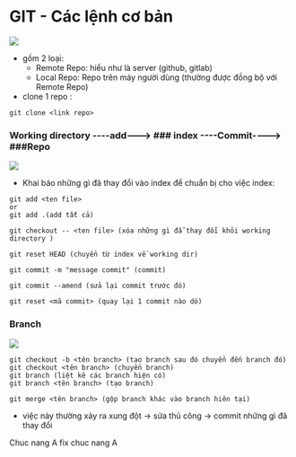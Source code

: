 # GIT - Các lệnh cơ bản 
![](https://backlog.com/git-tutorial/vn/img/post/intro/capture_intro1_2_2.png)
- gồm 2 loại: 
    + Remote Repo: hiểu như là server (github, gitlab)
    + Local Repo: Repo trên máy người dùng (thường được đồng bộ với Remote Repo)
- clone 1 repo : 
```
git clone <link repo>
```

### Working directory ----add---> ### index ----Commit----> ###Repo 
![](https://encrypted-tbn0.gstatic.com/images?q=tbn:ANd9GcTnTKivF9m-xxnYMmXZjcnOvGYjqIvsttjy2qSi4738kZFeSt4Ctg)
- Khai báo những gì đã thay đổi vào index để chuẩn bị cho việc index:
```
git add <ten file> 
or
git add .(add tất cả)
```
```
git checkout -- <ten file> (xóa những gì đẫ thay đổi khỏi working directory )
```
```
git reset HEAD (chuyển từ index về working dir)
```
```
git commit -m "message commit" (commit)
```
```
git commit --amend (sửa lại commit trước đó)
```
```
git reset <mã commit> (quay lại 1 commit nào dó)
```

### Branch
![](https://cdn-images-1.medium.com/max/2400/1*tnvRls6Dg7vFt0zGdtfu_w.png)

```
git checkout -b <tên branch> (tạo branch sau đó chuyển đến branch đó)
git checkout <tên branch> (chuyển branch)
git branch (liệt kê các branch hiện có)
git branch <tên branch> (tạo branch)
```

```
git merge <tên branch> (gộp branch khác vào branch hiên tại) 
```
- việc này thường xảy ra xung đột -> sửa thủ công -> commit những gì đã thay đổi

Chuc nang A 
fix chuc nang A
